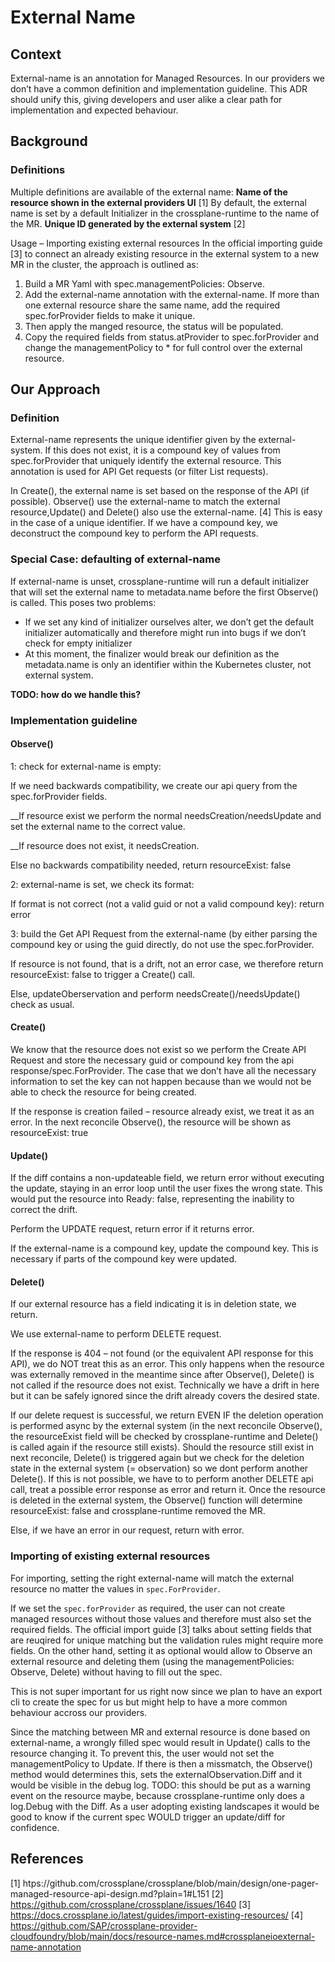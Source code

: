 # External Name

## Context
External-name is an annotation for Managed Resources. In our providers we don’t have a common definition and implementation guideline. This ADR should unify this, giving developers and user alike a clear path for implementation and expected behaviour.

## Background
### Definitions
Multiple definitions are available of the external name: 
**Name of the resource shown in the external providers UI** [1]
By default, the external name is set by a default Initializer in the crossplane-runtime to the name of the MR.
**Unique ID generated by the external system** [2]

Usage – Importing existing external resources
In the official importing guide [3] to connect an already existing resource in the external system to a new MR in the cluster, the approach is outlined as:
1) Build a MR Yaml with spec.managementPolicies: Observe. 
2) Add the external-name annotation with the external-name. If more than one external resource share the same name, add the required spec.forProvider fields to make it unique. 
3) Then apply the manged resource, the status will be populated. 
4) Copy the required fields from status.atProvider to spec.forProvider and change the managementPolicy to * for full control over the external resource.

## Our Approach
### Definition
External-name represents the unique identifier given by the external-system. If this does not exist, it is a compound key of values from spec.forProvider that uniquely identify the external resource. This annotation is used for API Get requests (or filter List requests).

In Create(), the external name is set based on the response of the API (if possible). Observe() use the external-name to match the external resource,Update() and Delete() also use the external-name. [4] 
This is easy in the case of a unique identifier. If we have a compound key, we deconstruct the compound key to perform the API requests. 

### Special Case: defaulting of external-name
If external-name is unset, crossplane-runtime will run a default initializer that will set the external name to metadata.name before the first Observe() is called.
This poses two problems:
-	If we set any kind of initializer ourselves alter, we don’t get the default initializer automatically and therefore might run into bugs if we don’t check for empty initializer
-	At this moment, the finalizer would break our definition as the metadata.name is only an identifier within the Kubernetes cluster, not external system. 

**TODO: how do we handle this?**

### Implementation guideline
#### Observe()
1: check for external-name is empty: 

If we need backwards compatibility, we create our api query from the spec.forProvider fields.

__If resource exist we perform the normal needsCreation/needsUpdate and set the external name to the correct value.

__If resource does not exist, it needsCreation.

Else no backwards compatibility needed, return resourceExist: false

2: external-name is set, we check its format:

If format is not correct (not a valid guid or not a valid compound key): return error

3: build the Get API Request from the external-name (by either parsing the compound key or using the guid directly, do not use the spec.forProvider.

If resource is not found, that is a drift, not an error case, we therefore return resourceExist: false to trigger a Create() call.

Else, updateOberservation and perform needsCreate()/needsUpdate() check as usual.

#### Create()
We know that the resource does not exist so we perform the Create API Request and store the necessary guid or compound key from the api response/spec.ForProvider. The case that we don’t have all the necessary information to set the key can not happen because than we would not be able to check the resource for being created.

If the response is creation failed – resource already exist, we treat it as an error. In the next reconcile Observe(), the resource will be shown as resourceExist: true

#### Update()

If the diff contains a non-updateable field, we return error without executing the update, staying in an error loop until the user fixes the wrong state. This would put the resource into Ready: false, representing the inability to correct the drift.

Perform the UPDATE request, return error if it returns error.

If the external-name is a compound key, update the compound key. This is necessary if parts of the compound key were updated.


#### Delete()
If our external resource has a field indicating it is in deletion state, we return.

We use external-name to perform DELETE request. 

If the response is 404 – not found (or the equivalent API response for this API), we do NOT treat this as an error. This only happens when the resource was externally removed in the meantime since after Observe(), Delete() is not called if the resource does not exist. Technically we have a drift in here but it can be safely ignored since the drift already covers the desired state.

If our delete request is successful, we return EVEN IF the deletion operation is performed async by the external system (in the next reconcile Observe(), the resourceExist field will be checked by crossplane-runtime and Delete() is called again if the resource still exists). Should the resource still exist in next reconcile, Delete() is triggered again but we check for the deletion state in the external system (= observation) so we dont perform another Delete(). If this is not possible, we have to to perform another DELETE api call, treat a possible error response as error and return it. Once the resource is deleted in the external system, the Observe() function will determine resourceExist: false and crossplane-runtime removed the MR. 

Else, if we have an error in our request, return with error.

### Importing of existing external resources

For importing, setting the right external-name will match the external resource no matter the values in `spec.ForProvider`. 

If we set the `spec.forProvider` as required, the user can not create managed resources without those values and therefore must also set the required fields. The official import guide [3] talks about setting fields that are reuqired for unique matching but the validation rules might require more fields. On the other hand, setting it as optional would allow to Observe an external resource and deleting them (using the managementPolicies: Observe, Delete) without having to fill out the spec.

This is not super important for us right now since we plan to have an export cli to create the spec for us but might help to have a more common behaviour accross our providers.

Since the matching between MR and external resource is done based on external-name, a wrongly filled spec would result in Update() calls to the resource changing it. To prevent this, the user would not set the managementPolicy to Update. If there is then a missmatch, the Observe() method would determines this, sets the externalObservation.Diff and it would be visible in the debug log. TODO: this should be put as a warning event on the resource maybe, because crossplane-runtime only does a log.Debug with the Diff. As a user adopting existing landscapes it would be good to know if the current spec WOULD trigger an update/diff for confidence.




## References

[1] htps://github.com/crossplane/crossplane/blob/main/design/one-pager-managed-resource-api-design.md?plain=1#L151
[2] https://github.com/crossplane/crossplane/issues/1640 
[3] https://docs.crossplane.io/latest/guides/import-existing-resources/ 
[4] https://github.com/SAP/crossplane-provider-cloudfoundry/blob/main/docs/resource-names.md#crossplaneioexternal-name-annotation 
